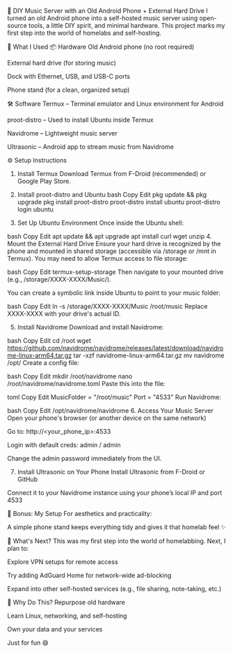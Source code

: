 📱 DIY Music Server with an Old Android Phone + External Hard Drive
I turned an old Android phone into a self-hosted music server using open-source tools, a little DIY spirit, and minimal hardware. This project marks my first step into the world of homelabs and self-hosting.

🧩 What I Used
📦 Hardware
Old Android phone (no root required)

External hard drive (for storing music)

Dock with Ethernet, USB, and USB-C ports

Phone stand (for a clean, organized setup)

🛠️ Software
Termux – Terminal emulator and Linux environment for Android

proot-distro – Used to install Ubuntu inside Termux

Navidrome – Lightweight music server

Ultrasonic – Android app to stream music from Navidrome

⚙️ Setup Instructions
1. Install Termux
Download Termux from F-Droid (recommended) or Google Play Store.

2. Install proot-distro and Ubuntu
bash
Copy
Edit
pkg update && pkg upgrade
pkg install proot-distro
proot-distro install ubuntu
proot-distro login ubuntu
3. Set Up Ubuntu Environment
Once inside the Ubuntu shell:

bash
Copy
Edit
apt update && apt upgrade
apt install curl wget unzip
4. Mount the External Hard Drive
Ensure your hard drive is recognized by the phone and mounted in shared storage (accessible via /storage or /mnt in Termux). You may need to allow Termux access to file storage:

bash
Copy
Edit
termux-setup-storage
Then navigate to your mounted drive (e.g., /storage/XXXX-XXXX/Music/).

You can create a symbolic link inside Ubuntu to point to your music folder:

bash
Copy
Edit
ln -s /storage/XXXX-XXXX/Music /root/music
Replace XXXX-XXXX with your drive's actual ID.

5. Install Navidrome
Download and install Navidrome:

bash
Copy
Edit
cd /root
wget https://github.com/navidrome/navidrome/releases/latest/download/navidrome-linux-arm64.tar.gz
tar -xzf navidrome-linux-arm64.tar.gz
mv navidrome /opt/
Create a config file:

bash
Copy
Edit
mkdir /root/navidrome
nano /root/navidrome/navidrome.toml
Paste this into the file:

toml
Copy
Edit
MusicFolder = "/root/music"
Port = "4533"
Run Navidrome:

bash
Copy
Edit
/opt/navidrome/navidrome
6. Access Your Music Server
Open your phone's browser (or another device on the same network)

Go to: http://<your_phone_ip>:4533

Login with default creds: admin / admin

Change the admin password immediately from the UI.

7. Install Ultrasonic on Your Phone
Install Ultrasonic from F-Droid or GitHub

Connect it to your Navidrome instance using your phone’s local IP and port 4533

🧼 Bonus: My Setup
For aesthetics and practicality:

A simple phone stand keeps everything tidy and gives it that homelab feel ✨

🚀 What's Next?
This was my first step into the world of homelabbing. Next, I plan to:

Explore VPN setups for remote access

Try adding AdGuard Home for network-wide ad-blocking

Expand into other self-hosted services (e.g., file sharing, note-taking, etc.)

🧠 Why Do This?
Repurpose old hardware

Learn Linux, networking, and self-hosting

Own your data and your services

Just for fun 😄

